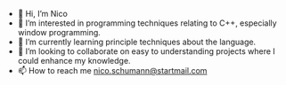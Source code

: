 - 👋 Hi, I’m Nico
- 👀 I’m interested in programming techniques relating to C++, especially window programming.
- 🌱 I’m currently learning principle techniques about the language.
- 💞️ I’m looking to collaborate on easy to understanding projects where I could enhance my knowledge.
- 📫 How to reach me nico.schumann@startmail.com

<!---
NicoSchumann/NicoSchumann is a ✨ special ✨ repository because its `README.md` (this file) appears on your GitHub profile.
You can click the Preview link to take a look at your changes.
--->
